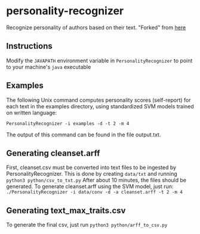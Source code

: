 # personality-recognizer
Recognize personality of authors based on their text. "Forked" from [here](http://farm2.user.srcf.net/research/personality/recognizer)
## Instructions
Modify the `JAVAPATH` environment variable in `PersonalityRecognizer` to point to your machine's `java` executable
## Examples
The following Unix command computes personality scores (self-report) for each text in the examples directory, using standardized SVM models trained on written language:

`PersonalityRecognizer -i examples -d -t 2 -m 4`

The output of this command can be found in the file output.txt.
## Generating cleanset.arff
First, cleanset.csv must be converted into text files to be ingested by PersonalityRecognizer. This is done by creating `data/txt` and running `python3 python/csv_to_txt.py`
After about 10 minutes, the files should be generated. To generate cleanset.arff using the SVM model, just run: 
`./PersonalityRecognizer -i data/conv -d -a cleanset.arff -t 2 -m 4`
## Generating text_max_traits.csv
To generate the final csv, just run `python3 python/arff_to_csv.py`
